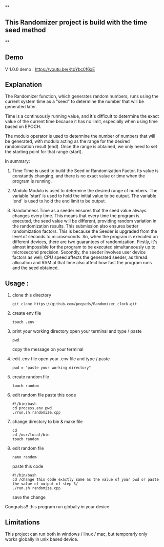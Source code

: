 **

## This Randomizer project is build with the time seed method

**

## **Demo**

V 1.0.0 demo : https://youtu.be/KtxYbc0f6xE


## Explanation
The Randomizer function, which generates random numbers, runs using the current system time as a "seed" to determine the number that will be generated later.

Time is a continuously running value, and it's difficult to determine the exact value of the current time because it has no limit, especially when using time based on EPOCH.

The modulo operator is used to determine the number of numbers that will be generated, with modulo acting as the range for the desired randomization result (end). Once the range is obtained, we only need to set the starting point for that range (start).


In summary:

1. Time
Time is used to build the Seed or Randomization Factor. Its value is constantly changing, and there is no exact value or time when the program is running.

3. Modulo
Modulo is used to determine the desired range of numbers.
The variable 'start' is used to hold the initial value to be output.
The variable 'end' is used to hold the end limit to be output.

3. Randomness
Time as a seeder ensures that the seed value always changes every time. This means that every time the program is executed, the seed value will be different, providing random variation in the randomization results.
This submission also ensures better randomization factors. This is because the Seeder is upgraded from the level of seconds to microseconds. So, when the program is executed on different devices, there are two guarantees of randomization. Firstly, it's almost impossible for the program to be executed simultaneously up to microsecond precision. Secondly, the seeder involves user device factors as well; CPU speed affects the generated seeder, as thread allocation and RAM at that time also affect how fast the program runs and the seed obtained.

## Usage :

1. clone this directory
	```
    git clone https://github.com/peepeds/Randomizer_clock.git
2. create env file
	```
    touch .env
3.  print your working directory
open your terminal and type / paste
	```
    pwd
    ```
    copy the message on your terminal
4.  edit .env file
open your .env file and type / paste
	```
    pwd = "paste your working directory"
5. create random file

    ```
    touch random
    ```
6. edit random file
paste this code
	```
	#!/bin/bash
	cd process.env.pwd
	./run.sh randomize.cpp
	```
7. change directory to bin & make file
	```
	cd 
	cd /usr/local/bin
	touch random
8.  edit random file
	``` 
	nano random
	```
	paste this code
	```
	#!/bin/bash
	cd /change this code exactly same as the value of your pwd or paste the value of output of step 3/
	./run.sh randomize.cpp
	```
	save the change

Congratss!! this program run globally in your device

## Limitations
This project can run both in windows / linux / mac, but temporarly only works globally in unix based device.